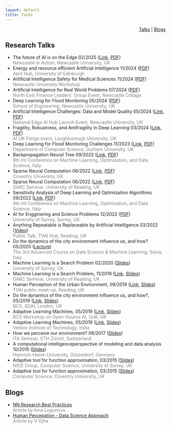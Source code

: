 ```yaml
---
layout: default
title: Talks
---
```


<!---  
<a href="{{site.baseurl}}/index">Home</a> | 
<a href="{{site.baseurl}}/profile">Profile</a> | 
<a href="{{site.baseurl}}/publications">Publications</a> | 
<a href="{{site.baseurl}}/research">Research</a> | 
<a href="{{site.baseurl}}/teaching">Teaching</a> --->

<div style="text-align: right"> <a href="#research-talks">Talks</a> | <a href="#blogs">Blogs</a> </div>

## Research Talks 
* The future of AI is on the Edge 02/2025 (<a href="https://www.ncl.ac.uk/ncl-in-action/events/ai-edge/" target="_blank">Link</a>, <a href="/data/Research_Talks/ncl_action_2025.pdf" target="_blank">PDF</a>) <br> <span style="color:gray">Newcastle in Action, Newcastle University, UK</span>
* Energy and resource efficient Artificial Intelligence 11/2024 (<a href="/data/Research_Talks/UoE_AI_Theme_Presentation.pdf" target="_blank">PDF</a>) <br> <span style="color:gray">April Hub, University of Edinburgh</span>
* Artificial Intelligence Safety for Medical Sciences 11/2024 (<a href="/data/Research_Talks/AI_Safety_Institute_FMS_V_Ojha.pdf" target="_blank">PDF</a>) <br> <span style="color:gray"> Newcastle University Workshop </span>
* Artificial Intelligence for Real World Problems 07/2024 (<a href="/data/Research_Talks/AI4Engv1.pdf" target="_blank">PDF</a>) <br> <span style="color:gray">North East Finance Leaders' Group Event, Newcastle Collage </span>
* Deep Learning for Flood Monitoring 05/2024 (<a href="/data/Research_Talks/flood_monitoring_ncl.pdf" target="_blank">PDF</a>) <br> <span style="color:gray">School of Engineering, Newcastle University, UK</span>
* Artificial Intelligence Challenges: Data and Model Quality 05/2024 (<a href="https://edgeaihub.co.uk/" target="_blank">Link</a>, <a href="/data/Research_Talks/edgeai_ai_theme.pdf" target="_blank">PDF</a>) <br> <span style="color:gray">National Edge AI Hub Launch Event, Newcastle University, UK</span>
* Fragility, Robustness, and Antifragility in Deep Learning 03/2024 (<a href="https://www.lboro.ac.uk/departments/compsci/events/2024/neuromorphic-technology/" target="_blank">Link</a>, <a href="/data/Research_Talks/dnn_fragility_talk.pdf" target="_blank">PDF</a>) <br> <span style="color:gray">AI UK Fringe event, Loughborough University, UK</span>
* Deep Learning for Flood Monitoring Challenges 11/2023 (<a href="https://vivid.webspace.durham.ac.uk/seminars/" target="_blank">Link</a>, <a href="/data/Research_Talks/Durham_Flood_Monitoring.pdf" target="_blank">PDF</a>) <br> <span style="color:gray">Department of Computer Science, Durham University, UK</span>
* Backpropagation Neural Tree 09/2022 (<a href="https://lod2022.icas.cc/tutorial-speakers/" target="_blank">Link</a>, <a href="/data/Research_Talks/LOD_NeuralTree_tutorial_OjhaV.pdf" target="_blank">PDF</a>) <br> <span style="color:gray">8th Int Conference on Machine Learning, Optimization, and Data Science, Italy</span>
* Sparse Neural Computation 06/2022 (<a href="https://www.coventry.ac.uk/research/areas-of-research/computational-science-mathematical-modelling/" target="_blank">Link</a>, <a href="/data/Research_Talks/sparse_tree.pdf" target="_blank">PDF</a>) <br> <span style="color:gray"> Coventry University, UK</span>
* Sparse Neural Computation 06/2022 (<a href="https://research.reading.ac.uk/met-darc/news-and-events/darc-seminar-series/" target="_blank">Link</a>, <a href="/data/Research_Talks/sparse_tree.pdf" target="_blank">PDF</a>) <br> <span style="color:gray"> DARC Seminar,  University of Reading, UK</span>
* Sensitivity Analysis of Deep Learning and Optimization Algorithms 09/2022 (<a href="https://lod2022.icas.cc/tutorial-speakers/" target="_blank">Link</a>, <a href="/data/Research_Talks/LOD_SensitivityAnalysis_tutotial_OjhaV.pdf" target="_blank">PDF</a>) <br> <span style="color:gray">8th Int Conference on Machine Learning, Optimization, and Data Science, Italy</span>
* AI for Engginering and Science Problems 12/2022 (<a href="/data/Research_Talks/Surrey/AI4Eng.pdf" target="_blank">PDF</a>) <br> <span style="color:gray">University of Surrey, Surrey, UK</span>
* Anything Repeatable is Replaceable by Artificial Intelligence 03/2022 (<a href="https://youtu.be/3U4-7Y-epFw?t=86" target="_blank">Video</a>) <br> <span style="color:gray">Public Talk, TVAI Hub, Reading, UK</span> 
* Do the dynamics of the city environment influence us, and how? 05/2020 (<a href="https://acdl2020.icas.xyz/lecturers/" target="_blank">Lecture</a>)<br> <span style="color:gray">The 3rd Advanced Course on Data Science & Machine Learning, Siena, Italy</span>
* Machine Learning is a Search Problem 02/2020 (<a href="/data/Research_Talks/Lectuer_ML_VOjha.pdf" target="_blank">Slides</a>) <br> <span style="color:gray">University of Surrey, UK</span>
* Machine Learning is a Search Problem, 11/2019 (<a href="https://research.reading.ac.uk/met-darc/news-and-events/darc-seminar-series/" target="_blank">Link</a>, <a href="/data/Research_Talks/Lectuer_ML_VOjha.pdf" target="_blank">Slides</a>) <br> <span style="color:gray">DARC Seminar, University of Reading, UK</span>
* Human Perception of the Urban Environment, 09/2019 (<a href="https://www.meetup.com/Thames-Valley-Artificial-Intelligence-Meetup/events/263027968/" target="_blank">Link</a>, <a href="https://archive.arch.ethz.ch/esum/downloads/presentations/ESUM_Full_presenation.pdf" target="_blank">Slides</a>) <br> <span style="color:gray">TVAI public meet-up, Reading, UK</span>
* Do the dynamics of the city environment influence us, and how?, 05/2019 (<a href="https://www.bcs.org/events-calendar/2019/may/uk-symposium-on-knowledge-discovery-and-data-mining-2019-bcs-sgai-the-specialist-group-on-artificial-intelligence/" target="_blank">Link</a>, <a href="https://archive.arch.ethz.ch/esum/downloads/presentations/ESUM_Full_presenation.pdf" target="_blank">Slides</a>) <br> <span style="color:gray">BCS, SGAI, London, UK</span> 
* Adaptive Learning Machines, 05/2019 (<a href="https://ossg.bcs.org/blog/event/open-source-ai-april-2019/" target="_blank">Link</a>, <a href="https://ossg.bcs.org/wp-content/uploads/04-19-varun.pdf" target="_blank">Slides</a>) <br> <span style="color:gray">BCS Workshop on Open-Source AI, UoR, UK</span> 
* Adaptive Learning Machines, 05/2019 (<a href="https://ossg.bcs.org/blog/event/open-source-ai-april-2019/" target="_blank">Link</a>, <a href="https://ossg.bcs.org/wp-content/uploads/04-19-varun.pdf" target="_blank">Slides</a>) <br> <span style="color:gray">Vellore Institute of Technology, India</span> 
* How we perceive our environment? 06/2017 (<a href="https://archive.arch.ethz.ch/esum/downloads/presentations/Varun_ITA_talk_14_6_17.pdf" target="_blank">Slides</a>) <br> <span style="color:gray">ITA Seminar, ETH Zürich, Switzerland</span> 
* A computational intelligenceperspective of modeling and data analysis 10/2015 (<a href="/data/Research_Talks/Dusseldorf/Varun_Dusseldorf_IPROCOM.pdf" target="_blank">Slides</a>) <br> <span style="color:gray">Heinrich-Heine-University, Düsseldorf, Germany</span> 
* Adaptive tool for function approximation, 03/2015 (<a href="/data/Research_Talks/Surrey/03_2015_Varun_UK_FNT_CS.pdf" target="_blank">Slides</a>) <br> <span style="color:gray">NICE Group, Computer Science, University of Surrey, UK</span> 
* Adaptive tool for function approximation, 03/2015 (<a href="/data/Research_Talks/Surrey/03_2015_Varun_UK_FNT_CS.pdf" target="_blank">Slides</a>) <br> <span style="color:gray">Computer Science, Coventry University, UK</span>  


## Blogs

* <a href="https://serokell.io/blog/neural-networks-with-varun-ojha" target="_blank">NN Research Best Practices</a>  <br> <span style="color:gray"> Article by Inna Logunova </span>
* <a href="https://archive.arch.ethz.ch/esum/" target="_blank">Human Percepation - Data Science Approach</a>  <br> <span style="color:gray"> Article by V Ojha </span>
